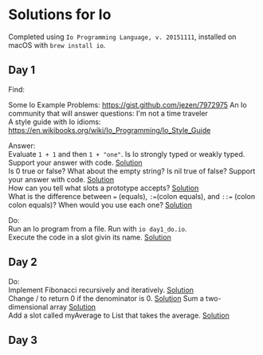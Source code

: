 # Solutions for Io

Completed using `Io Programming Language, v. 20151111`, installed on macOS with `brew install io`.  

## Day 1

Find:  

Some Io Example Problems:  https://gist.github.com/jezen/7972975
An Io community  that will answer questions: I'm not a time traveler  
A style guide with Io idioms: https://en.wikibooks.org/wiki/Io_Programming/Io_Style_Guide  

Answer:  
Evaluate `1 + 1` and then `1 + "one"`. Is Io strongly typed or weakly typed. Support your answer with code. [Solution](day1_answer.io)  
Is 0 true or false? What about the empty string? Is nil true of false? Support your answer with code. [Solution](day1_answer.io)  
How can you tell what slots a prototype accepts? [Solution](day1_typing.io)  
What is the difference between `=` (equals), `:=`(colon equals), and `::=` (colon colon equals)? When would you use each one? [Solution](day1_answer.io)  

Do:  
Run an Io program from a file.  Run with `io day1_do.io`.  
Execute the code in a slot givin its name.  [Solution](day1_do.io)


## Day 2

Do:  
Implement Fibonacci recursively and iteratively. [Solution](day2_fibo.io)  
Change / to return 0 if the denominator is 0. [Solution](day2_0div.io)
Sum a two-dimensional array [Solution](day2_2dsum.io)  
Add a slot called myAverage to List that takes the average. [Solution](day2_myAverage.io)


## Day 3
